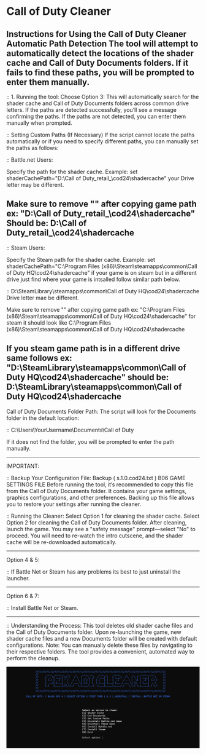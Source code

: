 # Call of Duty Cleaner

Instructions for Using the Call of Duty Cleaner Automatic Path Detection
The tool will attempt to automatically detect the locations of the shader cache 
and Call of Duty Documents folders. If it fails to find these paths, you will be prompted to enter them manually.
------------------------------------------------------------------------------------------------------------------

:: 1. Running the tool:
Choose Option 3: This will automatically search for the shader cache and Call of Duty Documents folders across common drive letters.
If the paths are detected successfully, you’ll see a message confirming the paths.
If the paths are not detected, you can enter them manually when prompted.

:: Setting Custom Paths (If Necessary)
If the script cannot locate the paths automatically or if you need to specify different paths, you can manually set the paths as follows:

:: Battle.net Users:

Specify the path for the shader cache. Example: set shaderCachePath="D:\Call of Duty\_retail_\cod24\shadercache"
your Drive letter may be different. 

Make sure to remove "" 
after copying game path ex: "D:\Call of Duty\_retail_\cod24\shadercache" 
Should be: D:\Call of Duty\_retail_\cod24\shadercache
----------------------------------------

:: Steam Users:

Specify the Steam path for the shader cache. Example: 
set shaderCachePath="C:\Program Files (x86)\Steam\steamapps\common\Call of Duty HQ\cod24\shadercache"
if your game is on steam but in a different drive just find where your game is intsalled follow similar path below.

:: D:\SteamLibrary\steamapps\common\Call of Duty HQ\cod24\shadercache Drive letter mae be different.

Make sure to remove "" 
after copying game path ex: "C:\Program Files (x86)\Steam\steamapps\common\Call of Duty HQ\cod24\shadercache"
for steam it should look like C:\Program Files (x86)\Steam\steamapps\common\Call of Duty HQ\cod24\shadercache

If you steam game path is in a different drive same follows
ex: "D:\SteamLibrary\steamapps\common\Call of Duty HQ\cod24\shadercache"
should be: D:\SteamLibrary\steamapps\common\Call of Duty HQ\cod24\shadercache
----------------------------------------

Call of Duty Documents Folder Path:
The script will look for the Documents folder in the default location:

:: C:\Users\YourUsername\Documents\Call of Duty 

If it does not find the folder, you will be prompted to enter the path manually.

----------------------------------------

IMPORTANT:

:: Backup Your Configuration File:
Backup ( s.1.0.cod24.txt ) B06 GAME SETTINGS FILE
Before running the tool, it’s recommended to copy this file from the Call of Duty Documents folder. It contains your game settings, graphics configurations, and other preferences.
Backing up this file allows you to restore your settings after running the cleaner.

:: Running the Cleaner:
Select Option 1 for cleaning the shader cache.
Select Option 2 for cleaning the Call of Duty Documents folder.
After cleaning, launch the game. You may see a "safety message" prompt—select "No" to proceed.
You will need to re-watch the intro cutscene, and the shader cache will be re-downloaded automatically.

----------------------------------------

Option 4 & 5:

:: If Battle Net or Steam has any problems its best to just uninstall the launcher.

----------------------------------------

Option 6 & 7:

:: Install Battle Net or Steam.

----------------------------------------

::  Understanding the Process:
This tool deletes old shader cache files and the Call of Duty Documents folder.
Upon re-launching the game, new shader cache files and a new Documents folder will be created with default configurations.
Note: You can manually delete these files by navigating to their respective folders. The tool provides a convenient, automated way to perform the cleanup.

![Thumbnail Image](Thumbnail.png)


